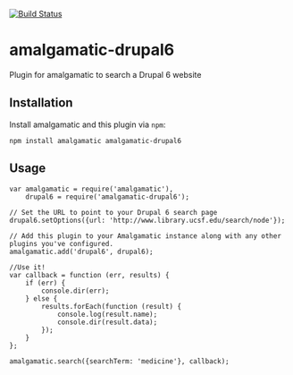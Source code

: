 [![Build Status](https://travis-ci.org/ucsf-ckm/amalgamatic-drupal6.svg?branch=master)](https://travis-ci.org/ucsf-ckm/amalgamatic-drupal6)

amalgamatic-drupal6
===================

Plugin for amalgamatic to search a Drupal 6 website

## Installation

Install amalgamatic and this plugin via `npm`:

`npm install amalgamatic amalgamatic-drupal6`

## Usage

````
var amalgamatic = require('amalgamatic'),
    drupal6 = require('amalgamatic-drupal6');

// Set the URL to point to your Drupal 6 search page
drupal6.setOptions({url: 'http://www.library.ucsf.edu/search/node'});

// Add this plugin to your Amalgamatic instance along with any other plugins you've configured.
amalgamatic.add('drupal6', drupal6);

//Use it!
var callback = function (err, results) {
    if (err) {
        console.dir(err);
    } else {
        results.forEach(function (result) {
            console.log(result.name);
            console.dir(result.data);
        });
    }
};

amalgamatic.search({searchTerm: 'medicine'}, callback);
````
